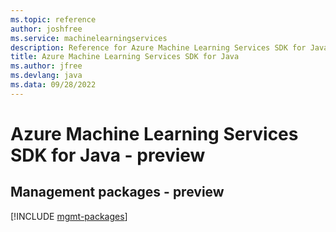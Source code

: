 ```yaml
---
ms.topic: reference
author: joshfree
ms.service: machinelearningservices
description: Reference for Azure Machine Learning Services SDK for Java
title: Azure Machine Learning Services SDK for Java
ms.author: jfree
ms.devlang: java
ms.data: 09/28/2022
---
```

# Azure Machine Learning Services SDK for Java - preview

## Management packages - preview
[!INCLUDE [mgmt-packages](machine-learning-services-mgmt-index.md)]
